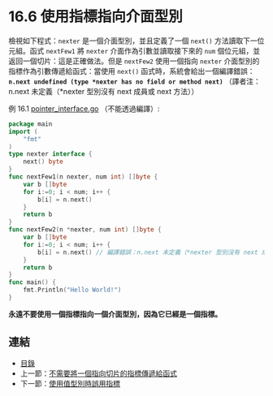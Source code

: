 # 16.6 使用指標指向介面型別

檢視如下程式：`nexter` 是一個介面型別，並且定義了一個 `next()` 方法讀取下一位元組。函式 `nextFew1` 將 `nexter` 介面作為引數並讀取接下來的 `num` 個位元組，並返回一個切片：這是正確做法。但是 `nextFew2` 使用一個指向 `nexter` 介面型別的指標作為引數傳遞給函式：當使用 `next()` 函式時，系統會給出一個編譯錯誤：**`n.next undefined (type *nexter has no field or method next)`** （譯者注：n.next 未定義（*nexter 型別沒有 next 成員或 next 方法））

例 16.1 [pointer_interface.go](examples/chapter_16/pointer_interface.go) （不能透過編譯）:

```go
package main
import (
    "fmt"
)
type nexter interface {
    next() byte
}
func nextFew1(n nexter, num int) []byte {
    var b []byte
    for i:=0; i < num; i++ {
        b[i] = n.next()
    }
    return b
}
func nextFew2(n *nexter, num int) []byte {
    var b []byte
    for i:=0; i < num; i++ {
        b[i] = n.next() // 編譯錯誤：n.next 未定義（*nexter 型別沒有 next 成員或 next 方法）
    }
    return b
}
func main() {
    fmt.Println("Hello World!")
}
```

**永遠不要使用一個指標指向一個介面型別，因為它已經是一個指標。**

## 連結

- [目錄](directory.md)
- 上一節：[不需要將一個指向切片的指標傳遞給函式](16.5.md)
- 下一節：[使用值型別時誤用指標](16.7.md)
